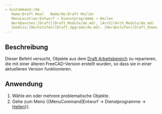 ```yaml
---
- GuiCommand:/de
   Name:Draft Heal   Name/de:Draft Heilen
   MenuLocation:Entwurf → Dienstprogramme → Heilen
   Workbenches:[Draft](Draft_Module/de.md), [Arch](Arch_Module/de.md)
   SeeAlso:[Hochstufen](Draft_Upgrade/de.md), [Herabstufen](Draft_Downgrade/de.md)
---
```



</div>

## Beschreibung


<div class="mw-translate-fuzzy">

Dieser Befehl versucht, Objekte aus dem [Draft Arbeitsbereich](Draft_Workbench/de.md) zu reparieren, die mit einer älteren FreeCAD-Version erstellt wurden, so dass sie in einer aktuelleren Version funktionieren.


</div>

## Anwendung


<div class="mw-translate-fuzzy">

1.  Wähle ein oder mehrere problematische Objekte.
2.  Gehe zum Menü {{MenuCommand|Entwurf → Dienstprogramme  → <img src="images/Draft_Heal.svg" width=16px> [Heilen](Draft_Heal/de.md)}}.


</div>


<div class="mw-translate-fuzzy">





</div>


 
